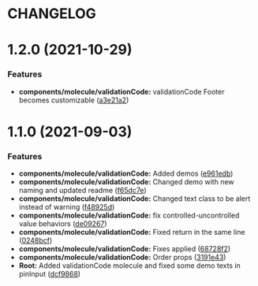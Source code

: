# CHANGELOG

# 1.2.0 (2021-10-29)


### Features

* **components/molecule/validationCode:** validationCode Footer becomes customizable ([a3e21a2](https://github.com/SUI-Components/sui-components/commit/a3e21a2c5f88dab5f2574d8e24c98a4c1f8f6fbc))



# 1.1.0 (2021-09-03)


### Features

* **components/molecule/validationCode:** Added demos ([e961edb](https://github.com/SUI-Components/sui-components/commit/e961edbafa7b51829500ab4dab9d8f85d6e04a94))
* **components/molecule/validationCode:** Changed demo with new naming and updated readme ([f65dc7e](https://github.com/SUI-Components/sui-components/commit/f65dc7e4c31acaf48099e8a8a58f225012c888fe))
* **components/molecule/validationCode:** Changed text class to be alert instead of warning ([f48925d](https://github.com/SUI-Components/sui-components/commit/f48925d83e3a4c6364e23c094f056908b304dcd2))
* **components/molecule/validationCode:** fix controlled-uncontrolled value behaviors ([de09267](https://github.com/SUI-Components/sui-components/commit/de09267a5ab9dd64774932c9ee290a7dc9da15cc))
* **components/molecule/validationCode:** Fixed return in the same line ([0248bcf](https://github.com/SUI-Components/sui-components/commit/0248bcf10a4ffec2452c755da91b82d48093bece))
* **components/molecule/validationCode:** Fixes applied ([68728f2](https://github.com/SUI-Components/sui-components/commit/68728f28b932574ca0216b82589ac196fdf3029b))
* **components/molecule/validationCode:** Order props ([3191e43](https://github.com/SUI-Components/sui-components/commit/3191e432ee4f7eef595bd8c8f7d1d1651d438cb8))
* **Root:** Added validationCode molecule and fixed some demo texts in pinInput ([dcf9868](https://github.com/SUI-Components/sui-components/commit/dcf9868a06a2a924f01ced391a1702d040be1e37))



